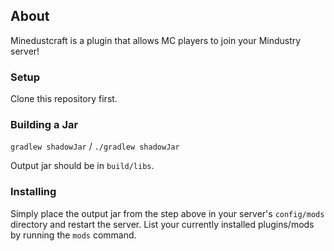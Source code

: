 ## About
Minedustcraft is a plugin that allows MC players to join your Mindustry server!

### Setup

Clone this repository first.


### Building a Jar

`gradlew shadowJar` / `./gradlew shadowJar`

Output jar should be in `build/libs`.


### Installing

Simply place the output jar from the step above in your server's `config/mods` directory and restart the server.
List your currently installed plugins/mods by running the `mods` command.
